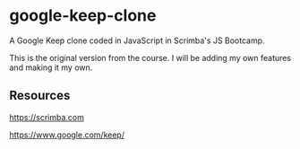 # google-keep-clone
A Google Keep clone coded in JavaScript in Scrimba's JS Bootcamp.

This is the original version from the course. I will be adding my own features and making it my own.

## Resources

https://scrimba.com

https://www.google.com/keep/
